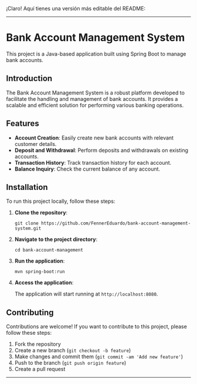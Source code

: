 ¡Claro! Aquí tienes una versión más editable del README:

---

# Bank Account Management System

This project is a Java-based application built using Spring Boot to manage bank accounts.

## Introduction

The Bank Account Management System is a robust platform developed to facilitate the handling and management of bank accounts. It provides a scalable and efficient solution for performing various banking operations.

## Features

- **Account Creation**: Easily create new bank accounts with relevant customer details.
- **Deposit and Withdrawal**: Perform deposits and withdrawals on existing accounts.
- **Transaction History**: Track transaction history for each account.
- **Balance Inquiry**: Check the current balance of any account.

## Installation

To run this project locally, follow these steps:

1. **Clone the repository**:

    ```
    git clone https://github.com/FennerEduardo/bank-account-management-system.git
    ```

2. **Navigate to the project directory**:

    ```
    cd bank-account-management
    ```

3. **Run the application**:

    ```
    mvn spring-boot:run
    ```

4. **Access the application**:

   The application will start running at `http://localhost:8080`.

[//]: # (## Usage)

[//]: # ()
[//]: # (Once the application is up and running, you can perform various operations:)

[//]: # ()
[//]: # (- **Create Account**: Use API endpoints or UI to create new bank accounts.)

[//]: # (- **Deposit and Withdrawal**: Perform transactions on created accounts.)

[//]: # (- **Check Balance**: Retrieve the current balance for any account.)

[//]: # ()
[//]: # (For API documentation and endpoints, refer to the [API Docs]&#40;./docs/api.md&#41; section.)

## Contributing

Contributions are welcome! If you want to contribute to this project, please follow these steps:

1. Fork the repository
2. Create a new branch (`git checkout -b feature`)
3. Make changes and commit them (`git commit -am 'Add new feature'`)
4. Push to the branch (`git push origin feature`)
5. Create a pull request

[//]: # (## License)

[//]: # ()
[//]: # (This project is licensed under the MIT License - see the [LICENSE]&#40;LICENSE&#41; file for details.)

---
